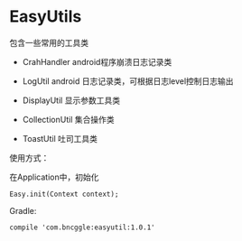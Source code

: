 # EasyUtils
 
包含一些常用的工具类

* CrahHandler android程序崩溃日志记录类

* LogUtil android 日志记录类，可根据日志level控制日志输出

* DisplayUtil 显示参数工具类

* CollectionUtil 集合操作类

* ToastUtil 吐司工具类

使用方式：

在Application中，初始化

	Easy.init(Context context);
	
	
Gradle:

    compile 'com.bncggle:easyutil:1.0.1'
